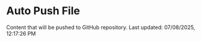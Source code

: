 # Auto Push File

Content that will be pushed to GitHub repository.
Last updated: 07/08/2025, 12:17:26 PM